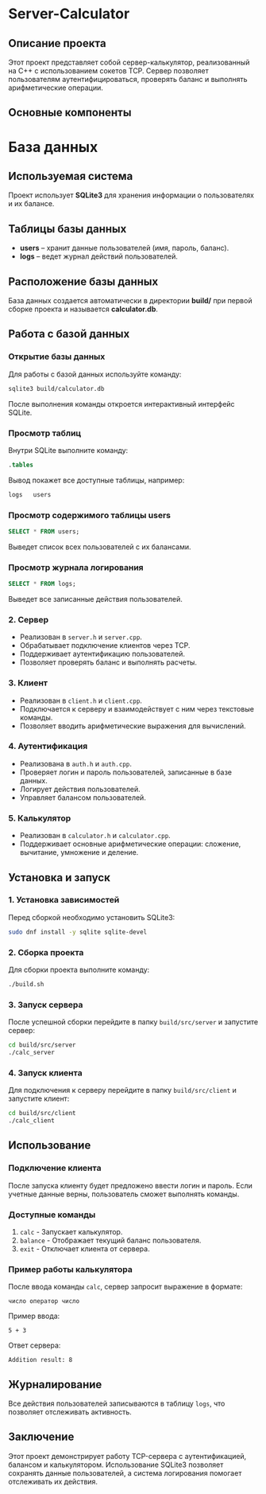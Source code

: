 # Server-Calculator

## Описание проекта
Этот проект представляет собой сервер-калькулятор, реализованный на C++ с использованием сокетов TCP. Сервер позволяет пользователям аутентифицироваться, проверять баланс и выполнять арифметические операции.

## Основные компоненты

# База данных

## Используемая система
Проект использует **SQLite3** для хранения информации о пользователях и их балансе.

## Таблицы базы данных
- **users** – хранит данные пользователей (имя, пароль, баланс).
- **logs** – ведет журнал действий пользователей.

## Расположение базы данных
База данных создается автоматически в директории **build/** при первой сборке проекта и называется **calculator.db**.

## Работа с базой данных

### Открытие базы данных
Для работы с базой данных используйте команду:
```bash
sqlite3 build/calculator.db
```
После выполнения команды откроется интерактивный интерфейс SQLite.

### Просмотр таблиц
Внутри SQLite выполните команду:
```sql
.tables
```
Вывод покажет все доступные таблицы, например:
```bash
logs   users
```

### Просмотр содержимого таблицы users
```sql
SELECT * FROM users;
```
Выведет список всех пользователей с их балансами.

### Просмотр журнала логирования
```sql
SELECT * FROM logs;
```
Выведет все записанные действия пользователей.

### 2. Сервер
- Реализован в `server.h` и `server.cpp`.
- Обрабатывает подключение клиентов через TCP.
- Поддерживает аутентификацию пользователей.
- Позволяет проверять баланс и выполнять расчеты.

### 3. Клиент
- Реализован в `client.h` и `client.cpp`.
- Подключается к серверу и взаимодействует с ним через текстовые команды.
- Позволяет вводить арифметические выражения для вычислений.

### 4. Аутентификация
- Реализована в `auth.h` и `auth.cpp`.
- Проверяет логин и пароль пользователей, записанные в базе данных.
- Логирует действия пользователей.
- Управляет балансом пользователей.

### 5. Калькулятор
- Реализован в `calculator.h` и `calculator.cpp`.
- Поддерживает основные арифметические операции: сложение, вычитание, умножение и деление.

## Установка и запуск

### 1. Установка зависимостей
Перед сборкой необходимо установить SQLite3:
```bash
sudo dnf install -y sqlite sqlite-devel
```

### 2. Сборка проекта
Для сборки проекта выполните команду:
```bash
./build.sh
```

### 3. Запуск сервера
После успешной сборки перейдите в папку `build/src/server` и запустите сервер:
```bash
cd build/src/server
./calc_server
```

### 4. Запуск клиента
Для подключения к серверу перейдите в папку `build/src/client` и запустите клиент:
```bash
cd build/src/client
./calc_client
```

## Использование

### Подключение клиента
После запуска клиенту будет предложено ввести логин и пароль. Если учетные данные верны, пользователь сможет выполнять команды.

### Доступные команды
1. `calc` - Запускает калькулятор.
2. `balance` - Отображает текущий баланс пользователя.
3. `exit` - Отключает клиента от сервера.

### Пример работы калькулятора
После ввода команды `calc`, сервер запросит выражение в формате:
```
число оператор число
```
Пример ввода:
```
5 + 3
```
Ответ сервера:
```
Addition result: 8
```

## Журналирование
Все действия пользователей записываются в таблицу `logs`, что позволяет отслеживать активность.

## Заключение
Этот проект демонстрирует работу TCP-сервера с аутентификацией, балансом и калькулятором. Использование SQLite3 позволяет сохранять данные пользователей, а система логирования помогает отслеживать их действия.

